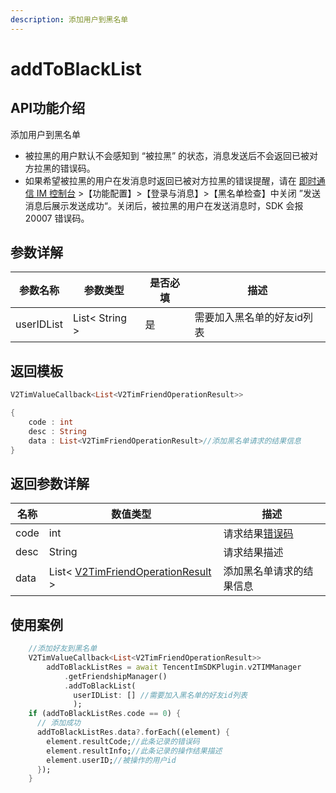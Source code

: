 ```yaml
---
description: 添加用户到黑名单
---
```


# addToBlackList

## API功能介绍

添加用户到黑名单

* 被拉黑的用户默认不会感知到 “被拉黑” 的状态，消息发送后不会返回已被对方拉黑的错误码。
* 如果希望被拉黑的用户在发消息时返回已被对方拉黑的错误提醒，请在 [即时通信 IM 控制台](https://console.cloud.tencent.com/im) >【功能配置】>【登录与消息】>【黑名单检查】中关闭 ”发送消息后展示发送成功“。关闭后，被拉黑的用户在发送消息时，SDK 会报 20007 错误码。

## 参数详解

| 参数名称       | 参数类型           | 是否必填 | 描述             |
| ---------- | -------------- | ---- | -------------- |
| userIDList | List< String > | 是    | 需要加入黑名单的好友id列表 |

## 返回模板

```dart
V2TimValueCallback<List<V2TimFriendOperationResult>>

{
    code : int
    desc : String
    data : List<V2TimFriendOperationResult>//添加黑名单请求的结果信息
}
```

## 返回参数详解

| 名称   | 数值类型                                                   | 描述                                                             |
| ---- | ------------------------------------------------------ | -------------------------------------------------------------- |
| code | int                                                    | 请求结果[错误码](https://cloud.tencent.com/document/product/269/1671) |
| desc | String                                                 | 请求结果描述                                                         |
| data | List< [V2TimFriendOperationResult](broken-reference) > | 添加黑名单请求的结果信息                                                   |

## 使用案例  &#x20;

```dart
    //添加好友到黑名单
    V2TimValueCallback<List<V2TimFriendOperationResult>>
        addToBlackListRes = await TencentImSDKPlugin.v2TIMManager
            .getFriendshipManager()
            .addToBlackList(
              userIDList: [] //需要加入黑名单的好友id列表
              );
    if (addToBlackListRes.code == 0) {
      // 添加成功
      addToBlackListRes.data?.forEach((element) {
        element.resultCode;//此条记录的错误码
        element.resultInfo;//此条记录的操作结果描述
        element.userID;//被操作的用户id
      });
    }
```
